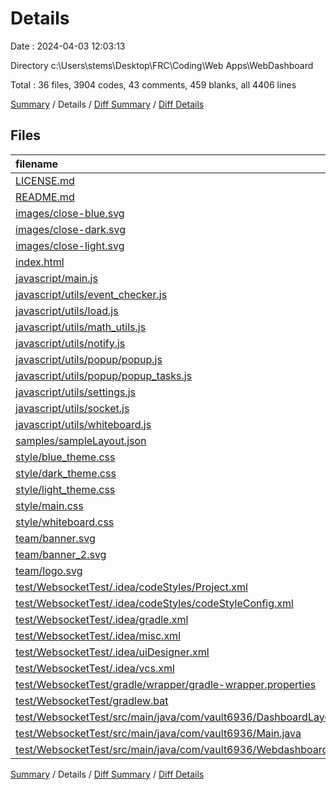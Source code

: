 # Details

Date : 2024-04-03 12:03:13

Directory c:\\Users\\stems\\Desktop\\FRC\\Coding\\Web Apps\\WebDashboard

Total : 36 files,  3904 codes, 43 comments, 459 blanks, all 4406 lines

[Summary](results.md) / Details / [Diff Summary](diff.md) / [Diff Details](diff-details.md)

## Files
| filename | language | code | comment | blank | total |
| :--- | :--- | ---: | ---: | ---: | ---: |
| [LICENSE.md](/LICENSE.md) | Markdown | 16 | 0 | 4 | 20 |
| [README.md](/README.md) | Markdown | 21 | 0 | 12 | 33 |
| [images/close-blue.svg](/images/close-blue.svg) | XML | 74 | 0 | 1 | 75 |
| [images/close-dark.svg](/images/close-dark.svg) | XML | 74 | 0 | 1 | 75 |
| [images/close-light.svg](/images/close-light.svg) | XML | 74 | 0 | 1 | 75 |
| [index.html](/index.html) | HTML | 139 | 0 | 5 | 144 |
| [javascript/main.js](/javascript/main.js) | JavaScript | 200 | 1 | 27 | 228 |
| [javascript/utils/event_checker.js](/javascript/utils/event_checker.js) | JavaScript | 36 | 0 | 5 | 41 |
| [javascript/utils/load.js](/javascript/utils/load.js) | JavaScript | 219 | 0 | 29 | 248 |
| [javascript/utils/math_utils.js](/javascript/utils/math_utils.js) | JavaScript | 40 | 0 | 8 | 48 |
| [javascript/utils/notify.js](/javascript/utils/notify.js) | JavaScript | 54 | 0 | 8 | 62 |
| [javascript/utils/popup/popup.js](/javascript/utils/popup/popup.js) | JavaScript | 199 | 0 | 33 | 232 |
| [javascript/utils/popup/popup_tasks.js](/javascript/utils/popup/popup_tasks.js) | JavaScript | 168 | 0 | 17 | 185 |
| [javascript/utils/settings.js](/javascript/utils/settings.js) | JavaScript | 125 | 0 | 9 | 134 |
| [javascript/utils/socket.js](/javascript/utils/socket.js) | JavaScript | 96 | 0 | 9 | 105 |
| [javascript/utils/whiteboard.js](/javascript/utils/whiteboard.js) | JavaScript | 850 | 10 | 98 | 958 |
| [samples/sampleLayout.json](/samples/sampleLayout.json) | JSON | 170 | 0 | 1 | 171 |
| [style/blue_theme.css](/style/blue_theme.css) | CSS | 65 | 0 | 17 | 82 |
| [style/dark_theme.css](/style/dark_theme.css) | CSS | 65 | 0 | 18 | 83 |
| [style/light_theme.css](/style/light_theme.css) | CSS | 65 | 0 | 18 | 83 |
| [style/main.css](/style/main.css) | CSS | 380 | 0 | 52 | 432 |
| [style/whiteboard.css](/style/whiteboard.css) | CSS | 118 | 0 | 17 | 135 |
| [team/banner.svg](/team/banner.svg) | XML | 60 | 0 | 1 | 61 |
| [team/banner_2.svg](/team/banner_2.svg) | XML | 113 | 0 | 1 | 114 |
| [team/logo.svg](/team/logo.svg) | XML | 56 | 1 | 2 | 59 |
| [test/WebsocketTest/.idea/codeStyles/Project.xml](/test/WebsocketTest/.idea/codeStyles/Project.xml) | XML | 10 | 0 | 0 | 10 |
| [test/WebsocketTest/.idea/codeStyles/codeStyleConfig.xml](/test/WebsocketTest/.idea/codeStyles/codeStyleConfig.xml) | XML | 5 | 0 | 0 | 5 |
| [test/WebsocketTest/.idea/gradle.xml](/test/WebsocketTest/.idea/gradle.xml) | XML | 17 | 0 | 0 | 17 |
| [test/WebsocketTest/.idea/misc.xml](/test/WebsocketTest/.idea/misc.xml) | XML | 7 | 0 | 0 | 7 |
| [test/WebsocketTest/.idea/uiDesigner.xml](/test/WebsocketTest/.idea/uiDesigner.xml) | XML | 124 | 0 | 0 | 124 |
| [test/WebsocketTest/.idea/vcs.xml](/test/WebsocketTest/.idea/vcs.xml) | XML | 6 | 0 | 0 | 6 |
| [test/WebsocketTest/gradle/wrapper/gradle-wrapper.properties](/test/WebsocketTest/gradle/wrapper/gradle-wrapper.properties) | Properties | 5 | 1 | 1 | 7 |
| [test/WebsocketTest/gradlew.bat](/test/WebsocketTest/gradlew.bat) | Batch | 39 | 29 | 22 | 90 |
| [test/WebsocketTest/src/main/java/com/vault6936/DashboardLayout.java](/test/WebsocketTest/src/main/java/com/vault6936/DashboardLayout.java) | Java | 120 | 0 | 22 | 142 |
| [test/WebsocketTest/src/main/java/com/vault6936/Main.java](/test/WebsocketTest/src/main/java/com/vault6936/Main.java) | Java | 14 | 0 | 2 | 16 |
| [test/WebsocketTest/src/main/java/com/vault6936/WebdashboardServer.java](/test/WebsocketTest/src/main/java/com/vault6936/WebdashboardServer.java) | Java | 80 | 1 | 18 | 99 |

[Summary](results.md) / Details / [Diff Summary](diff.md) / [Diff Details](diff-details.md)